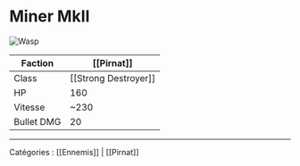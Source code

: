 # Miner MkII

![Wasp](https://wiki.gangsofspace.com/fr/uploads/pirnat--miner-mkii.png)

Faction | [[Pirnat]]
--- | ---
Class | [[Strong Destroyer]]
HP | 160
Vitesse | ~230
Bullet DMG | 20

***

Catégories : [[Ennemis]] | [[Pirnat]]